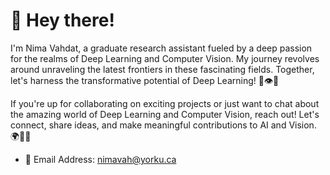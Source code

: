 # 👋 Hey there! 
 I'm Nima Vahdat, a graduate research assistant fueled by a deep passion for the realms of Deep Learning and Computer Vision. My journey revolves around unraveling the latest frontiers in these fascinating fields. Together, let's harness the transformative potential of Deep Learning! 🌟👁️🔬

If you're up for collaborating on exciting projects or just want to chat about the amazing world of Deep Learning and Computer Vision, reach out! Let's connect, share ideas, and make meaningful contributions to AI and Vision. 🌍🤝🧠

* 📧 Email Address: nimavah@yorku.ca

